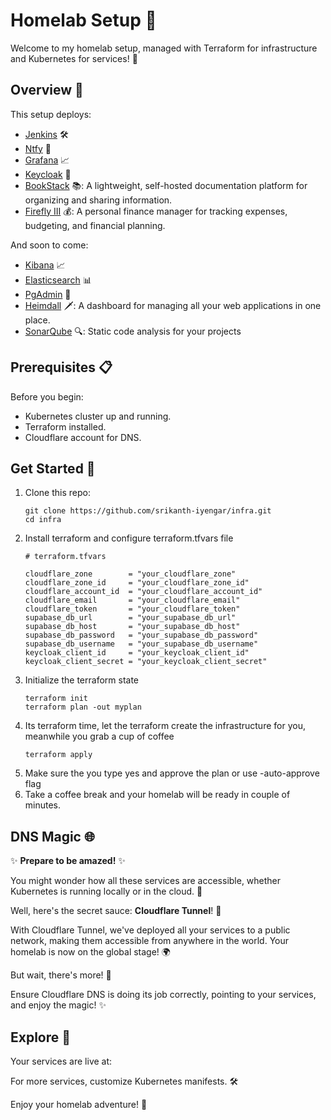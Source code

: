 # Homelab Setup 🏡

Welcome to my homelab setup, managed with Terraform for infrastructure and Kubernetes for services! 🚀

## Overview 🌟

This setup deploys:
- [Jenkins](https://jenkins.srikanthk.tech) 🛠️
- [Ntfy](https://ntfy.srikanthk.tech) 📢
- [Grafana](https://grafana.srikanthk.tech) 📈
- [Keycloak](https://keycloak.srikanthk.tech) 🔐
- [BookStack](https://bookstack.srikanthk.tech) 📚: A lightweight, self-hosted documentation platform for organizing and sharing information.
- [Firefly III](https://firefly.srikanthk.tech) 💰: A personal finance manager for tracking expenses, budgeting, and financial planning.

And soon to come:
- [Kibana](https://kibana.srikanthk.tech) 📈
- [Elasticsearch](https://elasticsearch.srikanthk.tech) 📊
- [PgAdmin](https://pgadmin.srikanthk.tech) 🐘
- [Heimdall](https://heimdall.srikanthk.tech) 🗡️: A dashboard for managing all your web applications in one place.
- [SonarQube](https://sonar.srikanthk.tech) 🔍: Static code analysis for your projects


## Prerequisites 📋

Before you begin:
- Kubernetes cluster up and running.
- Terraform installed.
- Cloudflare account for DNS.

## Get Started 🚀

1. Clone this repo:
   ```shell
   git clone https://github.com/srikanth-iyengar/infra.git
   cd infra
   ```
2. Install terraform and configure terraform.tfvars file
   ```hcl
   # terraform.tfvars

   cloudflare_zone        = "your_cloudflare_zone"
   cloudflare_zone_id     = "your_cloudflare_zone_id"
   cloudflare_account_id  = "your_cloudflare_account_id"
   cloudflare_email       = "your_cloudflare_email"
   cloudflare_token       = "your_cloudflare_token"
   supabase_db_url        = "your_supabase_db_url"
   supabase_db_host       = "your_supabase_db_host"
   supabase_db_password   = "your_supabase_db_password"
   supabase_db_username   = "your_supabase_db_username"
   keycloak_client_id     = "your_keycloak_client_id"
   keycloak_client_secret = "your_keycloak_client_secret"
   ```
3. Initialize the terraform state
   ```shell
   terraform init
   terraform plan -out myplan
   ```
4. Its terraform time, let the terraform create the infrastructure for you, meanwhile you grab a cup of coffee
   ```shell
   terraform apply
   ```
5. Make sure the you type yes and approve the plan or use -auto-approve flag
6. Take a coffee break and your homelab will be ready in couple of minutes.

## DNS Magic 🌐

✨ **Prepare to be amazed!** ✨

You might wonder how all these services are accessible, whether Kubernetes is running locally or in the cloud. 🤔

Well, here's the secret sauce: **Cloudflare Tunnel**! 🚀

With Cloudflare Tunnel, we've deployed all your services to a public network, making them accessible from anywhere in the world. Your homelab is now on the global stage! 🌍

But wait, there's more! 🎉

Ensure Cloudflare DNS is doing its job correctly, pointing to your services, and enjoy the magic! ✨

## Explore 🧐
Your services are live at:

For more services, customize Kubernetes manifests. 🛠️

Enjoy your homelab adventure! 🎉
